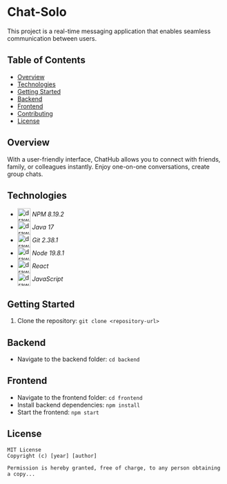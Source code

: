 # Chat-Solo

This project is a real-time messaging application that enables seamless communication between users.

## Table of Contents

- [Overview](#overview)
- [Technologies](#Technologies)
- [Getting Started](#getting-started)
- [Backend](#backend)
- [Frontend](#frontend)
- [Contributing](#contributing)
- [License](#license)

## Overview

With a user-friendly interface, ChatHub allows you to connect with friends, family, or colleagues instantly.
Enjoy one-on-one conversations, create group chats.

## Technologies

- <img src="https://raw.githubusercontent.com/yurijserrano/Github-Profile-Readme-Logos/042e36c55d4d757621dedc4f03108213fbb57ec4/others/npm.svg" alt="drawing" width="30" align="center"/> *NPM 8.19.2*
- <img src="https://raw.githubusercontent.com/yurijserrano/Github-Profile-Readme-Logos/042e36c55d4d757621dedc4f03108213fbb57ec4/programming%20languages/java.svg" alt="drawing" width="30" align="center"/> *Java 17*
- <img src="https://raw.githubusercontent.com/yurijserrano/Github-Profile-Readme-Logos/042e36c55d4d757621dedc4f03108213fbb57ec4/others/git.svg" alt="drawing" width="30" align="center"/> *Git 2.38.1*
- <img src="https://raw.githubusercontent.com/yurijserrano/Github-Profile-Readme-Logos/042e36c55d4d757621dedc4f03108213fbb57ec4/frameworks/nodejs.svg" alt="drawing" width="30" align="center"/> *Node 19.8.1*
- <img src="https://raw.githubusercontent.com/yurijserrano/Github-Profile-Readme-Logos/042e36c55d4d757621dedc4f03108213fbb57ec4/frameworks/react.svg" alt="drawing" width="30" align="center"/> *React* 
- <img src="https://raw.githubusercontent.com/yurijserrano/Github-Profile-Readme-Logos/042e36c55d4d757621dedc4f03108213fbb57ec4/programming%20languages/javascript.svg" alt="drawing" width="30" align="center"/> *JavaScript*


## Getting Started

1. Clone the repository: `git clone <repository-url>`

## Backend

- Navigate to the backend folder: `cd backend`

## Frontend

- Navigate to the frontend folder: `cd frontend`
- Install backend dependencies: `npm install`
- Start the frontend: `npm start`

## License

```plaintext
MIT License
Copyright (c) [year] [author]

Permission is hereby granted, free of charge, to any person obtaining a copy...
